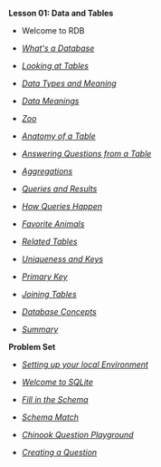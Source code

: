 **Lesson 01: Data and Tables**

-   Welcome to RDB

-   [*What's a Database*](https://www.udacity.com/course/viewer#!/c-ud197/l-3415228765/m-3402918630)

-   [*Looking at Tables*](https://www.udacity.com/course/viewer#!/c-ud197/l-3415228765/e-3422158590/m-3402918631)

-   [*Data Types and Meaning*](https://www.udacity.com/course/viewer#!/c-ud197/l-3415228765/e-3402918633/m-3402918634)

-   [*Data Meanings*](https://www.udacity.com/course/viewer#!/c-ud197/l-3415228765/e-3402918635/m-3402918636)

-   [*Zoo*](https://www.udacity.com/course/viewer#!/c-ud197/l-3415228765/m-3523739450)

-   [*Anatomy of a Table*](https://www.udacity.com/course/viewer#!/c-ud197/l-3415228765/m-3402918638)

-   [*Answering Questions from a Table*](https://www.udacity.com/course/viewer#!/c-ud197/l-3415228765/e-3421978613/m-3402918639)

-   [*Aggregations*](https://www.udacity.com/course/viewer#!/c-ud197/l-3415228765/m-3402918641)

-   [*Queries and Results*](https://www.udacity.com/course/viewer#!/c-ud197/l-3415228765/e-3393368880/m-3393368881)

-   [*How Queries Happen*](https://www.udacity.com/course/viewer#!/c-ud197/l-3415228765/m-3402918642)

-   [*Favorite Animals*](https://www.udacity.com/course/viewer#!/c-ud197/l-3415228765/m-3553248561)

-   [*Related Tables*](https://www.udacity.com/course/viewer#!/c-ud197/l-3415228765/m-3402918643)

-   [*Uniqueness and Keys*](https://www.udacity.com/course/viewer#!/c-ud197/l-3415228765/m-3402918644)

-   [*Primary Key*](https://www.udacity.com/course/viewer#!/c-ud197/l-3415228765/e-3402918645/m-3402918646)

-   [*Joining Tables*](https://www.udacity.com/course/viewer#!/c-ud197/l-3415228765/m-3393218855)

-   [*Database Concepts*](https://www.udacity.com/course/viewer#!/c-ud197/l-3415228765/e-3412148671/m-3402918649)

-   [*Summary*](https://www.udacity.com/course/viewer#!/c-ud197/l-3415228765/m-3473248897)

**Problem Set**

-   [*Setting up your local Environment*](https://github.com/jdnyzio/DAND_nodes/blob/master/Problem%20Sets/Lesson_1/1_download_sqlite_databases.md)

-   [*Welcome to SQLite*](https://github.com/jdnyzio/DAND_nodes/blob/master/Problem%20Sets/Lesson_1/2_welcome_to_sqlite.md)

-   [*Fill in the Schema*](https://github.com/jdnyzio/DAND_nodes/blob/master/Problem%20Sets/Lesson_1/3_schema.sql)

-   [*Schema Match*](https://github.com/jdnyzio/DAND_nodes/blob/master/Problem%20Sets/Lesson_1/4_schema_match.sql)

-   [*Chinook Question Playground*](https://github.com/jdnyzio/DAND_nodes/blob/master/Problem%20Sets/Lesson_1/5_chinook_playground.sql)

-   [*Creating a Question*](https://github.com/jdnyzio/DAND_nodes/blob/master/Problem%20Sets/Lesson_1/6_wild_questions)
